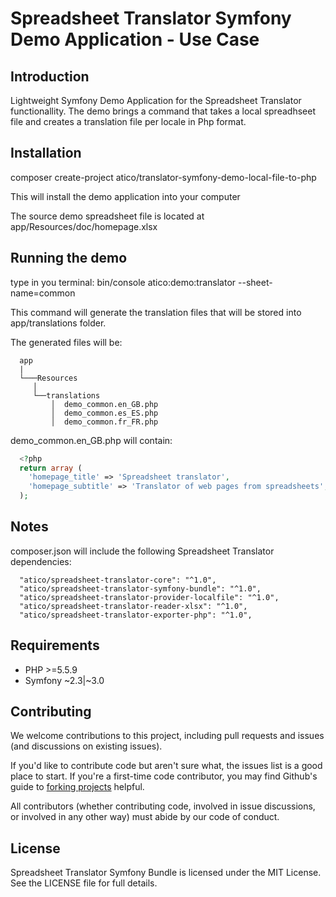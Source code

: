 Spreadsheet Translator Symfony Demo Application - Use Case
======================================================================================

Introduction
------------

Lightweight Symfony Demo Application for the Spreadsheet Translator functionallity.
The demo brings a command that takes a local spreadhseet file and creates a translation file per locale in Php format.

Installation
------------

composer create-project atico/translator-symfony-demo-local-file-to-php

This will install the demo application into your computer

The source demo spreadsheet file is located at app/Resources/doc/homepage.xlsx


Running the demo
---------

type in you terminal: bin/console atico:demo:translator --sheet-name=common

This command will generate the translation files that will be stored into app/translations folder.

The generated files will be:

```
  app
  |
  └───Resources
     │
     └──translations
         │  demo_common.en_GB.php
         │  demo_common.es_ES.php   
         │  demo_common.fr_FR.php

```      
                              
demo_common.en_GB.php will contain:

```php
  <?php
  return array (
    'homepage_title' => 'Spreadsheet translator',
    'homepage_subtitle' => 'Translator of web pages from spreadsheets',
  );
```

Notes
-----


composer.json will include the following Spreadsheet Translator dependencies:
```
  "atico/spreadsheet-translator-core": "^1.0",
  "atico/spreadsheet-translator-symfony-bundle": "^1.0",
  "atico/spreadsheet-translator-provider-localfile": "^1.0",
  "atico/spreadsheet-translator-reader-xlsx": "^1.0",
  "atico/spreadsheet-translator-exporter-php": "^1.0",
```



Requirements
------------

  * PHP >=5.5.9
  * Symfony ~2.3|~3.0


Contributing
------------

We welcome contributions to this project, including pull requests and issues (and discussions on existing issues).

If you'd like to contribute code but aren't sure what, the issues list is a good place to start. If you're a first-time code contributor, you may find Github's guide to <a href="https://guides.github.com/activities/forking/">forking projects</a> helpful.

All contributors (whether contributing code, involved in issue discussions, or involved in any other way) must abide by our code of conduct.


License
-------

Spreadsheet Translator Symfony Bundle is licensed under the MIT License. See the LICENSE file for full details.

